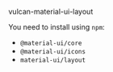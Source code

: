 vulcan-material-ui-layout

You need to install using `npm`:
- `@material-ui/core`
- `@material-ui/icons`
- `material-ui/layout`